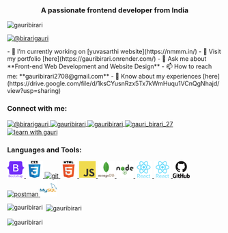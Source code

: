 <h3 align="center">A passionate frontend developer from India</h3> <p align="left"> <img src="https://komarev.com/ghpvc/?username=gauribirari&label=Profile%20views&color=0e75b6&style=flat" alt="gauribirari" /> </p> <p align="left"> <a href="https://twitter.com/@birarigauri" target="blank"> <img src="https://img.shields.io/twitter/follow/@birarigauri?logo=twitter&style=for-the-badge" alt="@birarigauri" /> </a> </p> - 🔭 I’m currently working on [yuvasarthi website](https://nmmm.in/) - 🌱 Visit my portfolio [here](https://gauribirari.onrender.com/) - 💬 Ask me about **Front-end Web Development and Website Design** - 📫 How to reach me: **gauribirari2708@gmail.com** - 📄 Know about my experiences [here](https://drive.google.com/file/d/1ksCYusnRzx5Tx7kWmHuqu1VCnQgNhajd/view?usp=sharing) <h3 align="left">Connect with me:</h3> <p align="left"> <a href="https://twitter.com/@birarigauri" target="blank"> <img align="center" src="https://raw.githubusercontent.com/rahuldkjain/github-profile-readme-generator/master/src/images/icons/Social/twitter.svg" alt="@birarigauri" height="30" width="40" /> </a> <a href="https://linkedin.com/in/gauribirari" target="blank"> <img align="center" src="https://raw.githubusercontent.com/rahuldkjain/github-profile-readme-generator/master/src/images/icons/Social/linked-in-alt.svg" alt="gauribirari" height="30" width="40" /> </a> <a href="https://fb.com/gauribirari" target="blank"> <img align="center" src="https://raw.githubusercontent.com/rahuldkjain/github-profile-readme-generator/master/src/images/icons/Social/facebook.svg" alt="gauribirari" height="30" width="40" /> </a> <a href="https://instagram.com/gauri_birari_27" target="blank"> <img align="center" src="https://raw.githubusercontent.com/rahuldkjain/github-profile-readme-generator/master/src/images/icons/Social/instagram.svg" alt="gauri_birari_27" height="30" width="40" /> </a> <a href="https://www.youtube.com/c/learnwithgauri" target="blank"> <img align="center" src="https://raw.githubusercontent.com/rahuldkjain/github-profile-readme-generator/master/src/images/icons/Social/youtube.svg" alt="learn with gauri" height="30" width="40" /> </a> </p> <h3 align="left">Languages and Tools:</h3> <p align="left"> <a href="https://getbootstrap.com" target="_blank" rel="noreferrer"> <img src="https://raw.githubusercontent.com/devicons/devicon/master/icons/bootstrap/bootstrap-plain-wordmark.svg" alt="bootstrap" width="40" height="40"/> </a> <a href="https://www.w3schools.com/css/" target="_blank" rel="noreferrer"> <img src="https://raw.githubusercontent.com/devicons/devicon/master/icons/css3/css3-original-wordmark.svg" alt="css3" width="40" height="40"/> </a> <a href="https://git-scm.com/" target="_blank" rel="noreferrer"> <img src="https://www.vectorlogo.zone/logos/git-scm/git-scm-icon.svg" alt="git" width="40" height="40"/> </a> <a href="https://www.w3.org/html/" target="_blank" rel="noreferrer"> <img src="https://raw.githubusercontent.com/devicons/devicon/master/icons/html5/html5-original-wordmark.svg" alt="html5" width="40" height="40"/> </a> <a href="https://developer.mozilla.org/en-US/docs/Web/JavaScript" target="_blank" rel="noreferrer"> <img src="https://raw.githubusercontent.com/devicons/devicon/master/icons/javascript/javascript-original.svg" alt="javascript" width="40" height="40"/> </a> <a href="https://www.mongodb.com/" target="_blank" rel="noreferrer"> <img src="https://raw.githubusercontent.com/devicons/devicon/master/icons/mongodb/mongodb-original-wordmark.svg" alt="mongodb" width="40" height="40"/> </a> <a href="https://nodejs.org/" target="_blank" rel="noreferrer"> <img src="https://raw.githubusercontent.com/devicons/devicon/master/icons/nodejs/nodejs-original-wordmark.svg" alt="nodejs" width="40" height="40"/> </a> <a href="https://reactjs.org/" target="_blank" rel="noreferrer"> <img src="https://raw.githubusercontent.com/devicons/devicon/master/icons/react/react-original-wordmark.svg" alt="react" width="40" height="40"/> </a> <a href="https://reactnative.dev/" target="_blank" rel="noreferrer"> <img src="https://raw.githubusercontent.com/devicons/devicon/master/icons/react/react-original-wordmark.svg" alt="react native" width="40" height="40"/> </a> <a href="https://github.com/" target="_blank" rel="noreferrer"> <img src="https://raw.githubusercontent.com/devicons/devicon/master/icons/github/github-original-wordmark.svg" alt="github" width="40" height="40"/> </a> <a href="https://www.postman.com/" target="_blank" rel="noreferrer"> <img src="https://www.vectorlogo.zone/logos/getpostman/getpostman-icon.svg" alt="postman" width="40" height="40"/> </a> <a href="https://www.mysql.com/" target="_blank" rel="noreferrer"> <img src="https://raw.githubusercontent.com/devicons/devicon/master/icons/mysql/mysql-original-wordmark.svg" alt="mysql" width="40" height="40"/> </a> </p> <p> <img align="left" src="https://github-readme-stats.vercel.app/api/top-langs?username=gauribirari&show_icons=true&locale=en&layout=compact" alt="gauribirari" /> </p> <p>&nbsp; <img align="center" src="https://github-readme-stats.vercel.app/api?username=gauribirari&show_icons=true&locale=en" alt="gauribirari" /> </p> <p> <img align="center" src="https://github-readme-streak-stats.herokuapp.com/?user=gauribirari&" alt="gauribirari" /> </p>
